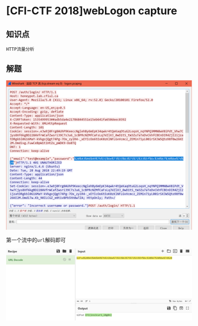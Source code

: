 # [CFI-CTF 2018]webLogon capture

## 知识点

`HTTP流量分析`

## 解题

![image-20231130112613849](./img/73-6.png)

第一个流中的`url`解码即可

![image-20231130112642835](./img/74-2.png)